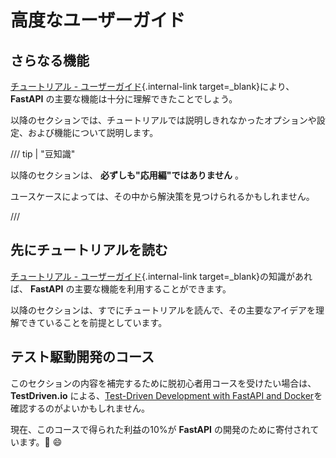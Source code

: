 # 高度なユーザーガイド

## さらなる機能

[チュートリアル - ユーザーガイド](../tutorial/index.md){.internal-link target=_blank}により、 **FastAPI** の主要な機能は十分に理解できたことでしょう。

以降のセクションでは、チュートリアルでは説明しきれなかったオプションや設定、および機能について説明します。

/// tip | "豆知識"

以降のセクションは、 **必ずしも"応用編"ではありません** 。

ユースケースによっては、その中から解決策を見つけられるかもしれません。

///

## 先にチュートリアルを読む

[チュートリアル - ユーザーガイド](../tutorial/index.md){.internal-link target=_blank}の知識があれば、 **FastAPI** の主要な機能を利用することができます。

以降のセクションは、すでにチュートリアルを読んで、その主要なアイデアを理解できていることを前提としています。

## テスト駆動開発のコース

このセクションの内容を補完するために脱初心者用コースを受けたい場合は、 **TestDriven.io** による、<a href="https://testdriven.io/courses/tdd-fastapi/" class="external-link" target="_blank">Test-Driven Development with FastAPI and Docker</a>を確認するのがよいかもしれません。

現在、このコースで得られた利益の10%が **FastAPI** の開発のために寄付されています。🎉 😄
